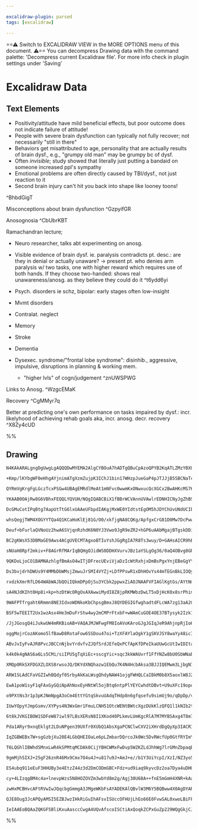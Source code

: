 ```yaml
---

excalidraw-plugin: parsed
tags: [excalidraw]

---
```

==⚠  Switch to EXCALIDRAW VIEW in the MORE OPTIONS menu of this document. ⚠== You can decompress Drawing data with the command palette: 'Decompress current Excalidraw file'. For more info check in plugin settings under 'Saving'


# Excalidraw Data
## Text Elements
- Positivity/attitude have mild beneficial effects, but poor outcome does not indicate failure of attitude!
- People with severe brain dysfunction can typically not fully recover; not necessarily "still in there"
- Behaviors get misattributed to age, personality that are actually results of brain dysf., e.g., "grumpy old man" may be grumpy bc of dysf. 
- Often *invisible*; study showed that literally just putting a bandaid on someone increased ppl's sympathy 
- Emotional problems are often directly caused by TBI/dysf., not just reaction to it
- Second brain injury can't hit you back into shape like looney toons!

 ^BhbdGigT

Misconceptions about brain dysfunction ^GzpyifGR

Anosognosia ^CbUbrKBT

Ramachandran lecture; 
- Neuro researcher, talks abt experimenting on anosg.
- Visible evidence of brain dysf. ie. paralysis contradicts pt. desc.: are they in denial or actually unaware? → present pt. who denies arm paralysis w/ two tasks, one with higher reward which requires use of both hands. If they choose two-handed: shows real unawareness/anosg. as they believe they could do it
 ^t6ydd6yi


- Psych. disorders ie schz, bipolar: early stages often low-insight
- Mvmt disorders
- Contralat. neglect
- Memory 
- Stroke
- Dementia
- Dysexec. syndrome/"frontal lobe syndrome": 
disinhib., aggressive, impulsive, disruptions in planning & working mem. 
    - "higher lvls" of cogn/judgement  ^znUWSPWG

Links to Anosg.  ^WzgcEMaK

Recovery ^CgMMyr7q

Better at predicting one's own performance on tasks impaired by dysf.: incr. likelyhood of achieving rehab goals
aka, incr. anosg. decr. recovery  ^X8Zy4cUD

%%
## Drawing
```compressed-json
N4KAkARALgngDgUwgLgAQQQDwMYEMA2AlgCYBOuA7hADTgQBuCpAzoQPYB2KqATLZMzYBXUtiRoIACyhQ4zZAHoFAc0JRJQgEYA6bGwC2CgF7N6hbEcK4OCtptbErHALRY8RMpWdx8Q1TdIEfARcZgRmBShcZQUebQA2bQAWGjoghH0EDihmbgBtcDBQMBKIEm4IACFJTWIAcUJlABVUkshYRAqoLChW0sxuZ3iAZm0AdmGxgFYADh4kgEYZsZmk

+Kmp/lKYbgWF0eHhgAYjnimATgXzmZujpK3IChJ1bin17WHzpJueGaP4pJTJJjB5SBCNaTcX5HbQzUHWZTBbhHUHMKCkNgAawQAGE2Pg2KQKgBiBYIMlkvqQTS4bCY5QYoQcYh4glEiTo6zMOC4QLZKkQABmhHw+AAyrAkRJBB4BWiMdiAOrPSRQ1HorEICUwKXoGXlUGM5SSDjhXJoBagtg87BqHYWk6ghnCOAASWI5tQeQAuqDBeRMu7uBwhKL

QYRmVgKrgFgLGczTcxPSGw4UBAgEMRdlMeAt1mNFvc0wwmKxONwxucQcXGCx2BwAHKcMS7KsrKZLU7h5gAEXS3SzaEFBDCoM0wmZAFFgplssnQ/hQUI4MRcAPdhN/mN4ucq6d4qCiBxMcGF4e2HTM9xh/hR8XuphehJnKgAApsVhQQhmWAKNdfqAhGIBBUEkXBGFQfQRWIVBNCyBBhVtAhUAQwUEGwHJqFgoQoFQOA2EJVBhCgPRMlQYg2HCVAOD

YKAAB0OAjRw8G6VBhxFEQQLYQVUH/NQgIQABCBiX1fBBrWCVAnnUVAwlrEDNHICNyJgZhBSZDD61QPAOFQDpzAIfAYGo2i2IXYzAj0WsAG4TPojhTTEJNeRFYy6IgNERXwVBlPUJgEHckTUEqBAwLMQlmFQZQEFwqDmH/UhCE0HDMz0theOirDEBYTgCDtPSwNw3kQNpQDDIs8JQxyIjBQYxTcGU4hVMFbQsIQbRlFa1B3IZIR9DgYz8Rg/RrHcy

DcGMuCotIPqBtg7AapUtTtG6lxUAAeUFbpdIAKgjMxWE0YIdtstEgOM5hJDYChUvUNdUCIbpyFFYyACshDRPCcK/DhlF42DrFXEgiI4BjBEyTgQIjbBAlCVK4B8ABySLmBgfq10kNy1snfRaPrZC4AxI6Mki4qau28jCEsqAjO03APtSzRjKaSpXQUJrlqwmjcPez7Yc0zgGKgdK1CCsV0M4GD6uUiN3tIYydMR3DJDUVAYGEAG6R87J0su3BEAe

whsQegjTWM4XOGYYTQa4Q1KCaHoKlEj81G/O0/xkfjgNA8CQKg/ApfgxCrG81D0Mw7DcPwwjiNIkCKKo7nteYtcQPY3xAkWvjAOA63RPEnwQOkyRZIQeTYKU3SOfUjgBd0nS9PgAyXrssyW8stgbNbxyzRc2n3M80VtYK/zArWkKwvYFgopiyDCHimREuSgc0oyhAstLXLHvNwreMz0qhHK1BAmYKrIu4iuGqr5quvazqsJ6mb+sGgPxtBiBxsmk

Deuf+bFurlaQVNoUz2hwA6SVjqnRzhdK6N0YJ3Vwo9JgR9eZR2+hGP6uAAbMgajBTgskDDiVNNrGGIQwgwQRvgZGsk0Y8nUFjF8OM8ZbzwkTGcpNM7cQpo4amtM8AMylszVm7Mb5c1Mqg4+IQ66r1FmtcWehmSXxlhwOWCtrBK1AqrdWQhNaYm1sLWSYEDZEGNgSSG5tTZWwYgxAUgpOBQDFIQIw4hUB5j9PYgAYrgf29pUAHnvD0AAgkQZQXAJD

BC2gKWsX53DBMaGE9Aws4ACgUVECMTAgxoBTIuYshJGgRgIA7R8Ts3wuy/D+GAHsAICR9hBf2gdTTB2QmHDCzAsLLzwgRUgREcJx3IpRSKScmIGVYunTiWdPY5yEkFMSEki5qBLnJfySjr5qQ0l+fBDd9LuFpkndS7cJZdyTj3ZyiV+4eS/EPXykhR4QCChPcCU9IrRVivPBKSUUrwPStEdeeFN4cDyrAAq90yYHyPifM+i1parJam1DqXVH6zRf

sNUaH8Rpf2mkiv+F8AGrRfMArIqBQHgOJidWS0DDHXVurvJBz1aYSLgOg36/0aQ4OBvg8GRCoa11huQvCSMUa0Ixgw1ATCNkAu8oTOw7C95cS2oSnh4c+H0z5UzVALM2YALETzD6uF+bipkfZF88jJYrO1qoumHANEq1wto3R+jdZGJAiY51psEAWMttbGx8IcJsAAErhCcS4m8d42gQCPAgAAEuCY0T5XEfCmIUAAvlsYopRygSDqEYAahBBR1D

9QKDoLjoCO1BAMNAzhlgfBmAsO4wITjDFrecUEviVjaDzIcWtRxhjxDmBsPgxYnjEBeGgYYUwxjaF3OcAEY6AQ8HmPMUENyIRxp4NWMNCJdQomLPKTUrJCQkgpOSJAY5aT0njCyfEB6OTkA4NyYq/I/ReW1LqDy+IDQ7o1EqFUapP0Ki1JKYt+osyGmEMaRMnpLS5JtHaXYjpizOmXO6T0Po/QBgQJk6iZ5ixMSjBIXAPA4wTmIBB08qYw1hCvGg

Ds3bvjdrhDWUs9Y4MMbDbWMsjZmwuJrSMI4VYZj+LDfPPswR1xDhHOvYs44mTEGnBkLIOQyM5LDcuVcYnXGbniNuSsawFgDrDUeE8WTsMGYvNiQcbEJOggfHGiAABZeeCixBwHFaTaTuFoVLRrnXOM9tHYSAc8wJzCAXP1jc8RM11d1nMfcdkRxzioTbrDXY7IXifHcEE6UGzcTQkVAib0UE0Tm45YSdAa0KT7FXwyRZ7JVpEr+EKf59AgXguhct

rxdzkXmrRfLD64WAbWAJbQOiIQkmDPpOjSu3YCbk2ppwxZiAOJNAAFVFIAGlKgtGs/AYtNmBTltQM4MYMIe2HGGGu6Y/w5j6e2NwJI53tBHDGFcPjMxzgnCOG4wdP6LQAnGDwYYb3517EuEkf4S6Y2QlHROv4H24fw6LBu36W71T/v3eydAxIEDdv2LGU9dJEPMnR10W996+QFeLMKUUL6gPvpA3+zUyph2qjQDdgQX6AM6lp7KUDfgTRml2FaGD

sA4NJdKIht0Hp8i+kp+hzDtWcORgOxAXAwwiMydI8Z8jpRKMWbzDwLT5xDjHcK0x8srPhim7rJwJstcXH7DHdOu4QJuwiZilRyzt4xulGk1OGcCn5za8gKp1OevNNjALMMQEn3DwRiM1hoP4azMe5Dd79oTWICBJooIUJLtcC+YoEU2zWePxsFz6wfPsWHFBqhKx0oKWoBpdchl6zQSQmlfy1EpgMSCAla6OV0EqSqukHlyZ0oeSGv4CLxUEvOfs

9WAFPTfrgaht6Rmmn8NE3IdxoWDNkoKbChpsgBmxJ8QYDEGIGfwghadtdFLcWA7zg13aA2GD+Iew8yLFrZsYsvikjnDiEWD43WA7EBz2B/zDSHRHVQDWAnUmFzG+BWBuCjwBAhymwtDGDiDr0gE3RcTF3ZzRyvQxwgFJGPUpHx3PWI2JxvS5B5HJ1sWfUAwqGAzlA5yZ2gLZwuX/Rp2YLp3V3AwFwtCF1pFgwdHwIgAl2Q2lzQ28QwxqzH2PyV2j

BSF5wTEEIT2Ux1wzAsx4He3mDuFrStw4wy2mCMPrFtxbF+wWAmCuGOE4OE37BTysyk2Izk1nEUy100ODxXFDw3GOC0wmFhyOAgNKEMyU3PEvAs1T1b2KQkD9W8VpDAmZFvQenDk4lsiCgbAQBEHShPhCFEBuVICwiiHwExDc1wiwGykIHcIwRBl4mz06iCgADV54IEQIy4SAsgxAoVK4vMVpCB2o8JeQCBVJ55tJ7FyBmJqoXMVpgIgttBkAGIyY

/JjJGosgQ4iJukwUW4mRKBioAB+VAQAJMJWFwgFM8IoAVoKAroGJgJGIqJeR9AhjnpRjIoKAFA9IKB0oohmAyisJIYpIFlNFjQmBJEKBeRiAGJrjzAS5AgABHIQKmKiBmKFWiEuJIj0FaV0HiFY7SK6D8ECKAL45wDEzMRYu9WBSKWGbyXY8EvkM0P8BolaUIEeL+IgMuQkm5BWYQV+CiHyeyAvafOIhI7ADElI4IDCdIvFVALInIyRMIXkUUpgY

oggMojrCozAKomo5lfBawD8RotaFow6SSDou47oi+TzXFAYlaOgkY1gSKVJSY8waYy48icIbABY2VVk4eO4jYwibY2mWkg44404sIbIC4q4q6N0+4jhJ420oye0qSD4ok740IP4kGeZGSFWEE7pQIOkmCaE0UyRBEpEyKFEi0tEn2ZkZgLEnErkvEgiMIT4tgEkwGMkylCgKkkIGkgFOk+CJMRk/U5kyKXEuCdkiCXEvQUMGCPk2RWxexeLe3TLS

ABvJvIyFvAJR8PvcJBCCnNjbvYrdvfvZJQfSrdJEfeQxPCfApKfDPeIkaUUwGcUtIwIDItaWUjEeU/IpUoovSVU8olCTUpgaohTWo3Upk5o1o4mFCMwM0uVLrZaHyQY+M148Y7IJ01pCMt0+YtAZY+stYxiZCf0yUo+IMwIQ4k4wmM48MmYqSKM30h40gOM4YhMsY945sv834tpDMwErMiEUEvMiEuimE4sxEk+VAcsniccLMwGGs1AbE700Uxsw

k4k0k4gNAS6a6Ls5CMi/siIPU5gTqXiEc+sscgYic+sqc3kkWAUvrf1FfYNZw8bU0SbWNabMdWbQ/ebCoIwDgZbRUMUV8RUOoG/ToDke/MNR/Z/L4f4YEPTSYKdEIyAXxHcRIYIxYHMUHDYAsUEKAlnVAHMXfEYBYC4aw6dZYJKsEdA3gL7JHREPA1HPdIgw9Mgk9KTM9QnS9NkEnWgh9Pc+vRgrnXgnnBnb9ZnX9CjDnHg6UPg3nAQpMQXaDEQk

XMQp0RkSXFDGXZLOXS8rwsoJQ/DKYdXNQhazw1EbQu7K4N4HcbAksa3BJJIQEMwm3LjbgN7WtG4EqxHdNXsRwqIpyn3Vw/3OccI4sEPdTaw/wiPJINdf4ZtYsMIs6hG5Pf6r3GI2zGZVGUU2Y+eQkYCaeAY2SUUowdpQgfCfAXkNAfI2mNEH5c+eVXSAkCgZwCMVgWNIKOzegfQXCRwQQUgfG5gIKPEdCggNcFaU0eqjCDmjIQkEVCUf9IKPsGo3

ARW1SLAdCFaVGZIwhBQdyf0SrbyAkKaLWsgQhdyNAW41ojgFWHQLCaIBkM0b8X5aoxlW8J2rCXmmaNrO9YeHwawRiZlAAMikkJExFqMyH0EAV0lQBjpfHcmzMKIenoFvDGgvj0FCQUHemIGincPQDtkLwz0xpgGxspj5oFqQqJskBJtgjJvxEppQl5BpqiGinpopiZpZrvRXQ5q5p5txv5tLCFomNFtdIlolKNVQDsxlvlmlPls1EVvk2yCsFVrC

EwA1poW1syF1qFAxGyGQiNpAhNoxEyHNtWl5ojBtq6ntpPlYEYCwhdtDBvt+U9uXFc19opoclqODq+NIDDuZQjqjpjtju6ikH4u6XwGTsFo/jTrLxsCzpzvOPnLixr1+yrzXJSvRu3PQE7ytx73wEwbKxPOLCH3PNHyvPqxvKFPQCLpLt5rxtLArqCyrtJvJvrupoumbqoi4UJXbtZq7rWk5u5tLroZYEHpFoppHoQElvHsntxmnrFg53nuVuXvV

o9PXtNs3r1p3pKJNmNpgA3oCm4EttYGtqSkvuUAdqTHdp8n6gfqsefu9simUj9o/qDpDp/vDoyAAcAbjpAZzKTpTqgZ4nTtgaAngfDMX19QG2QbX1G1jxcu33csTX3zmyEwW0VCMGUGwEnDs1wDW1Ct2wiv6EGGOw+EeuOymEmA2FmEqpSsrFhH/1WE+xmEbXKdyp+1cUevbSuDmEwPKae1uuXTctZ3XVKFwOREauxGoMxyPXIPaoJwvSmegFJzo

IUwYOpyYJmpGsmv/XYPys4N3WxGmr1FmuLCNH51OtcWENtBWtcXgzDUkKlzQFQ1l1kNIb2tw2V1wHiGOpI3UIVwowuotGBDeAB0B2XLuuMLQBGcgHY3MNerQF3A+veymHEIcNEycLRpcJkzcID1BpUx8IhvD0j0+0ODifj3+dCJRuvABvT1iPQAABk48Rz0pZ8jLBSM9GXjxmXUBWWVpEHq9V8eBxDVzvFm80BwXssjydzIkcHDz4ljyKtd6SHdq

6t8kJVKGIBOW1SDFeW87iwl97LBsXERsN8I1XKod40PLkmvLUmKgcRlA7M7MYBSAxg4T8m79iky1BhZgEhZgbgKngRfhSXf9uBp1zgEhECLh4h4h51TgoNID2nVhkgrgjcDd6Me1wdixBmLW114RkcGrRrcRmqJBSCj0BQaR5mqDi3Ellm+q1nxQNnjmtmdc2D2n9mprG231m3IAznNdLmlrrnfEu01qXQpCnmtr68dq8X00Dr0BcAxgfm+2KX0w

Pda1ARyr9xnqEklgt2LDuNPgen39UXfr0XUbQ1AbsXgaPCNClwCXV2iXHrdDgQyXp3IACRIjqXMWw09s4jDkmAdh86NWA0rJ/3+XFzEtUHRX1zxWMGpWsHdyu9SBcH8GklFW0lTQLzX2IBrz1W7y/35YInl8jXuATW4mo0EmLQ98wAD8Sgj8ygFsAANGYAALRgCSGwGWx7HdfCs9Yf2zEnSjfSpsJmBRaNxbTgyWGrW+FO3HR3BKrafGrQD+F310

IqZGBWEBx7W+sgGzbjXu20E4LGbQHEIOaLe6pLZmbarDQrcoJk0Wc5DvRWcfUp0GtfRYImYQF2Ympbe4M7fc9ObA3OcgyudENufEIec2pkMDBVcV2Ak+cCUXb+YUI8kBYKuurzBE9uthfNxqvBey84ztyhFE7HQj2Pbd3U2iKxb9wXuveXYgHBvvahu3A7GO3EMRpveRo/fEy/aywzxChkFBPuioqmLAtNGoWul0myjsSYusHNN0h+LVJdoakCEE

T6LQGhlIBWhdSMnxLwR4kSPMtqMCDAk0CijYBHCWMxFwDvp5WZKZLdJhhWg7lrGMnZbpaqBiiel4ijhW+dNG4QHG4oEm6YGm5GjtzqIW8cfRiRNW4AXW9u8NmxB24Ij294lFMO+ZWO9wFO+UHO5ToBSu5u8e/qKHIe828kRA+nrA+idqvr08Sg/Qc3KgHwewcYyQ7ldyw5AHyIbPIw7edVcnw1f66+6G9+80h1LG/PiB7+VIFB9m64nm7TKh55Bh

9gmMjh5IXJ+25gF26znR46Mx9Cmx7O4u4J+u817u9J+AmJ+e//b1Y3UiYcpI/XzI/NZ3yo5o6KG8okHoCOAGlekCTYHWm48SUKcgAOwe2OAmB7Wez7W+E4N8WuBhCNwqeRdrWe13AU+gKSHbWmF3EQOODWAqrQKGZqoSDzfqvGcLcWdLePXLY6oWeraWd6voKfXWaGs2Y/W2cZzbY86Oa7a79KF7fUPjfH2FyHbufF3WrHa9AnZXKnaRqE1nZVxm

ES4ubq911eEuF3HHUBy3e4EtzZ44z3d2DmCODmGBC+Fdz+ud9iaq9kyvcDz2oa7Dya4uDHUzecvJeS/ffM0/fPdpa2Y3uQAqvOBxQaU56e6WGDkzxZ4IdZWsSODgQzQ7D5+euSchrh3e6EdDW0TUjgjS3zVVd8Vrajik3TQLY/UroVQJoDgBigAAmiHxLS8dIqB/HPrmBQLgEcwZTcFhPwWA59U2AmXQpcFmDbgs++VHPtYQuBfBlghfXtKYSzYU

cy+4LIzqgBM4c4a+lnevpWzs5N8HOZOVZm3wbYd8m2g/Agj30U68A++fnE5mGmH4XNR+kAa0MtQn7hdp+jzWflFzkJYcPm0Yc4Gvyf7nUPcjaOYN02jb79R0u7eFq4hE7PY8wemewie3dwWZcB1nIGjVz8Fg072r/LcHnw2DrAX2i/Sll109wACGBIA05n5kwGgCae4LEVlAL8Swd5W0rfqjCwPIICGhiSbnmGmIZ88YuYaHDo1gqH6tHexHYbC7

zwHxMCBHvcAFtRVwIwJQqcbgGmmgA3JMgeWKbFsAYADEKAlQBvlW3M6Y5BQBww4X0AgDYARA5OV0N0H0Cz1JmTfWvrM1KCnDSA5wy4dsM0FE5tBtbVvoUBOFnCFMFwjIB4lc7c5B+Pwp4X8MuHXDPOvfb4Y8OeEZBIR/ffzg8N+HZB/h+gP1IFz7aj9QRcI/QOtHH6i51hsI8EQCMgFis6hMIlEVADREeIFyVQokVSLRFF5YBMrSkWCNREQiogSH

QJE8Oug3JcAPQyAMSI5EZBJwzIHkRiGuIhAFsvISUccOFHUjLhEo66E0FvwSAL0xwoLBiFFAMc4MWBAENG2exHtgWN2DyDDHxD4A6BFaVKgkALDNM3gFTb/If1KBGACI+gBYTWAICjZpsWmYEDDU8rIj2RiojIBiI1zqEIAGo9YQyBIBgDeAYuCQolGIASgQsrwKMYmLsxsBgIYo7HsEDPbe4ExJAKZnR0qBDQKgpAZQDSAAAUuYEEDVVrE1isIM

IeIAAEoBQAaZQKGF5BliKxuAasccCwgA4UQvAfscoISCtiAxQoqkZCPxGuZp229WQgGkjCJRfoHosNFkBzEe4khDwogMkhGF38w0AKFYXuI3zEQI0t/BABOOw6aBXo4cZgGKABRwAMxWYgFMTDzHrDSoTtJoARHwCrissaovUOkB8yD5dUBgVUWFQ66mZChlXAzKEGZ6aRGAX4/EEpmTTgAaOQoEUOEAWFJoQASaIAA=
```
%%
